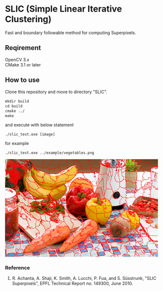 # SLIC (Simple Linear Iterative Clustering)
Fast and boundary followable method for computing Superpixels.

## Reqirement
OpenCV 3.x<br>
CMake 3.1 or later

## How to use
Clone this repository and move to directory "SLIC".
```
mkdir build
cd build
cmake ../
make
```
and execute with below statement
```
./slic_test.exe [image]
```
for example
```
./slic_test.exe ../example/vegetables.png
```
![SLIC result](https://github.com/SnowTanuki/SLIC/blob/master/example/result.png)

### Reference
1. R. Achanta, A. Shaji, K. Smith, A. Lucchi, P. Fua, and S. Süsstrunk, "SLIC Superpixels", EPFL Technical Report no. 149300, June 2010.
